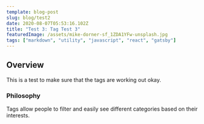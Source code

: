 ```yaml
---
template: blog-post
slug: blog/test2
date: 2020-08-07T05:53:16.102Z
title: "Test 3: Tag Test 3"
featuredImage: /assets/mike-dorner-sf_1ZDA1YFw-unsplash.jpg
tags: ["markdown", "utility", "javascript", "react", "gatsby"]
---
```


## Overview

This is a test to make sure that the tags are working out okay.

### Philosophy

Tags allow people to filter and easily see different categories based on their interests.
